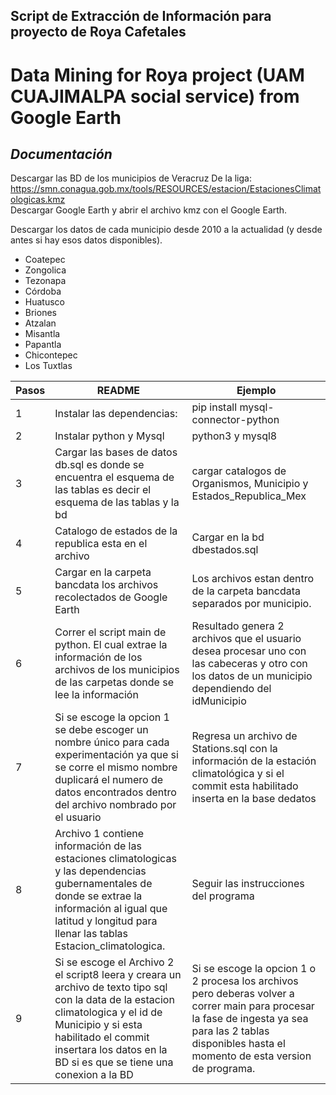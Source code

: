 Script de Extracción de Información para proyecto de Roya Cafetales
--------------------------------------------------------------------
# Data Mining for Roya project (UAM CUAJIMALPA social service) from Google Earth
## _Documentación_
Descargar las BD de los municipios de Veracruz
De la liga: https://smn.conagua.gob.mx/tools/RESOURCES/estacion/EstacionesClimatologicas.kmz    
Descargar Google Earth y abrir el archivo kmz con el Google Earth.

Descargar los datos de cada municipio desde 2010 a la actualidad (y desde antes si hay esos datos disponibles).

- Coatepec
- Zongolica
- Tezonapa
- Córdoba
- Huatusco
- Briones
- Atzalan
- Misantla
- Papantla
- Chicontepec
- Los Tuxtlas

| Pasos | README | Ejemplo |
| -- | ---- | ------------- |
| 1 | Instalar las dependencias:  | pip install mysql-connector-python|
| 2 | Instalar python y Mysql | python3 y mysql8 |
| 3 | Cargar las bases de datos db.sql es donde se encuentra el esquema de las tablas es decir el esquema de las tablas y la bd| cargar catalogos de Organismos, Municipio y Estados_Republica_Mex|
| 4 | Catalogo de estados de la republica esta en el archivo  | Cargar en la bd dbestados.sql |
| 5 | Cargar en la carpeta bancdata los archivos recolectados de Google Earth | Los archivos estan dentro de la carpeta bancdata separados por municipio. |
| 6 | Correr el script main de python. El cual extrae la información de los archivos de los municipios de las carpetas donde se lee la información | Resultado genera 2 archivos que el usuario desea procesar uno con las cabeceras y otro con los datos de un municipio dependiendo del idMunicipio |
| 7 | Si se escoge la opcion 1 se debe escoger un nombre único para cada experimentación ya que si se corre el mismo nombre duplicará el numero de datos encontrados dentro del archivo nombrado por el usuario | Regresa un archivo de Stations.sql con la información de la estación climatológica y si el commit esta habilitado inserta en la base dedatos |
| 8 | Archivo 1  contiene información de las estaciones climatologicas y las dependencias gubernamentales de donde se extrae la información al igual que latitud y longitud para llenar las tablas Estacion_climatologica. | Seguir las instrucciones del programa|
| 9 | Si se escoge el Archivo 2  el script8 leera y creara un archivo de texto tipo sql con la data de la estacion climatologica y el id de Municipio y si esta habilitado el commit insertara los datos en la BD si es que se tiene una conexion a la BD| Si se escoge la opcion 1 o 2 procesa los archivos pero deberas volver a correr main para procesar la fase de ingesta ya sea para las 2 tablas disponibles hasta el momento de esta version de programa.|

